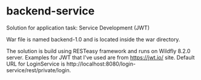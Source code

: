 # backend-service
Solution for application task: Service Development (JWT)

War file is named backend-1.0 and is located inside the war directory.

The solution is build using RESTeasy framework and runs on Wildfly 8.2.0 server. 
Examples for JWT that I've used are from https://jwt.io/ site.
Default URL for LoginService is http://localhost:8080/login-service/rest/private/login.
